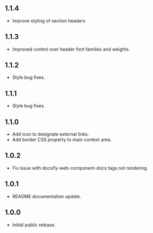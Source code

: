 ## 1.1.4

- Improve styling of section headers

## 1.1.3

- Improved control over header font families and weights.

## 1.1.2

- Style bug fixes.

## 1.1.1

- Style bug fixes.

## 1.1.0

- Add icon to designate external links.
- Add border CSS property to main context area.

## 1.0.2

- Fix issue with docsify-web-component-docs tags not rendering.

## 1.0.1

- README documentation update.

## 1.0.0

- Initial public release.
